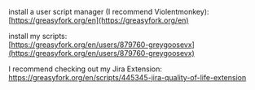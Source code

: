 install a user script manager (I recommend Violentmonkey):<br>
[https://greasyfork.org/en](https://greasyfork.org/en)

install my scripts:<br>
[https://greasyfork.org/en/users/879760-greygoosevx](https://greasyfork.org/en/users/879760-greygoosevx)

I recommend checking out my Jira Extension: <br>
https://greasyfork.org/en/scripts/445345-jira-quality-of-life-extension
